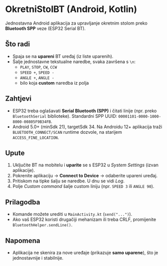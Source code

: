 # OkretniStolBT (Android, Kotlin)

Jednostavna Android aplikacija za upravljanje okretnim stolom preko **Bluetooth SPP** veze (ESP32 Serial BT).

## Što radi
- Spaja se na **upareni** BT uređaj (iz liste uparenih).
- Šalje jednostavne tekstualne naredbe, svaka završena s `\n`:
  - `PLAY`, `STOP`, `CW`, `CCW`
  - `SPEED +`, `SPEED -`
  - `ANGLE +`, `ANGLE -`
  - bilo koja **custom** naredba iz polja

## Zahtjevi
- ESP32 treba oglašavati **Serial Bluetooth (SPP)** i čitati linije (npr. preko `BluetoothSerial` biblioteke). Standardni SPP UUID: `00001101-0000-1000-8000-00805F9B34FB`.
- Android 5.0+ (minSdk 21), targetSdk 34. Na Androidu 12+ aplikacija traži `BLUETOOTH_CONNECT/SCAN` runtime dozvole, na starijem `ACCESS_FINE_LOCATION`.

## Upute
1. Uključite BT na mobitelu i **uparite** se s ESP32 u *System Settings* (izvan aplikacije).
2. Pokrenite aplikaciju -> **Connect to Device** -> odaberite upareni uređaj.
3. Pritiskom na tipke šalju se naredbe. U dnu se vidi *Log*.
4. Polje *Custom command* šalje custom liniju (npr. `SPEED 3` ili `ANGLE 90`).

## Prilagodba
- Komande možete urediti u `MainActivity.kt` (`send("...")`).
- Ako vaš ESP32 koristi drugačiji mehanizam ili treba CRLF, promijenite `BluetoothHelper.sendLine()`.

## Napomena
- Aplikacija ne skenira za nove uređaje (prikazuje **samo uparene**), što je jednostavnije i stabilnije.
